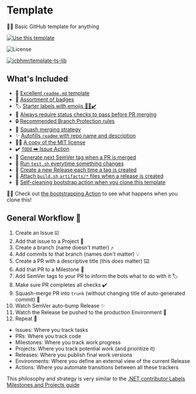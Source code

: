 # Template

🍰🚀 Basic GitHub template for anything

[![Use this template](https://user-images.githubusercontent.com/61068799/177652030-10a0b529-9b3f-410d-b4ed-c32deccd1a7b.png)](https://github.com/jcbhmr/template/generate)

![License](https://img.shields.io/github/license/jcbhmr/template)

[![jcbhmr/template-ts-lib](https://github-readme-stats.vercel.app/api/pin/?username=jcbhmr&repo=template-ts-lib&show_owner=true)](https://github.com/jcbhmr/template-ts-lib)

## What's Included

- 📄 [Excellent `readme.md` template](./bootstrap/readme-template.ts)
- 📛 [Assortment of badges](./bootstrap/readme-badges.ts)
- 🏷️ [Starter labels with emojis 🐛✨✔️](./bootstrap/labels.yml)
- 🔀 [Always require status checks to pass before PR merging](./bootstrap/pr-status.ts)
- 🔒 [Recommended Branch Protection rules](./bootstrap/branch-protection.ts)
- 🥾 [Squash merging strategy](./bootstrap/pr-squash.ts)
- ✨ [Autofills `readme` with repo name and description](./bootstrap/ctx.ts)
- 👩‍⚖️ [A copy of the MIT license](./bootstrap/license-template.ts)
- ✔️ [`TODO` ➡️ Issue Action](./.github/workflows/todo.yml)
- 🚦 [Generate next SemVer tag when a PR is merged](./.github/workflows/semver.yml)
- 🧪 [Run `test.sh` everytime something changes](./.github/workflows/test.yml)
- 🚚 [Create a new Release each time a tag is created](./.github/workflows/release.yml)
- 🔗 [Attach `build.sh` `artifacts/*` files when a release is created](./.github/workflows/release.yml)
- 🧹 [Self-cleaning bootstrap action when you clone this template](./.github/workflows/bootstrap.yml)

🏃‍♂️ Check out [the bootstrapping Action](./github/workflows/bootstrap.yml) to see what happens when you clone this!

## General Workflow 🏢

1. Create an Issue ☑️
2. Add that issue to a Project 🚩
3. Create a branch (name doesn't matter) ⤴️
4. Add commits to that branch (names don't matter) 💡
5. Create a PR with a descriptive title (this _does_ matter) ⌨️
6. Add that PR to a Milestone 🏁
7. Add SemVer tags to your PR to inform the bots what to do with it 🏷️
8. Make sure PR completes all checks ✔️
9. Squash-merge PR into `trunk` (without changing title of auto-generated commit) 🥾
10. Watch SemVer auto-bump Release ✨
11. Watch the Release be pushed to the production Environment 🚀
12. Repeat 🔁

- Issues: Where you track tasks
- PRs: Where you track code
- Milestones: Where you track work progress
- Projects: Where you track potential work (and prioritize it)
- Releases: Where you publish final work versions
- Environments: Where you define an external view of the current Release
- Actions: Where you automate transitions between all these trackers

This philosophy and strategy is very similar to the [.NET contributor Labels Milestones and Projects guide](https://docs.microsoft.com/en-us/contribute/dotnet/labels-projects)

[^1]: @jcbhmr personally dislikes Projects, but they are a valid way to work
